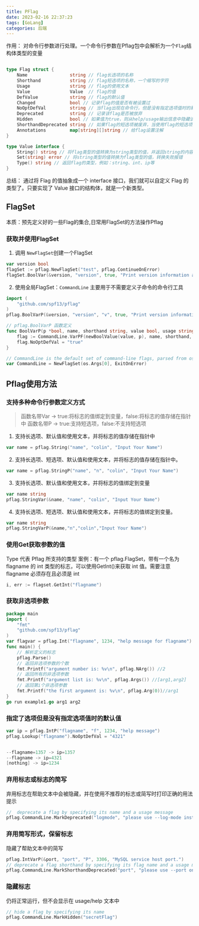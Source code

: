 ```yaml
---
title: PFlag
date: 2023-02-16 22:37:23
tags: [GoLang]
categories: 后端
---
```


作用：
对命令行参数进行处理。一个命令行参数在Pflag包中会解析为一个`Flag`结构体类型的变量
```go

type Flag struct {
    Name                string // flag长选项的名称
    Shorthand           string // flag短选项的名称，一个缩写的字符
    Usage               string // flag的使用文本
    Value               Value  // flag的值
    DefValue            string // flag的默认值
    Changed             bool // 记录flag的值是否有被设置过
    NoOptDefVal         string // 当flag出现在命令行，但是没有指定选项值时的默认值
    Deprecated          string // 记录该flag是否被放弃
    Hidden              bool // 如果值为true，则从help/usage输出信息中隐藏该flag
    ShorthandDeprecated string // 如果flag的短选项被废弃，当使用flag的短选项时打印该信息
    Annotations         map[string][]string // 给flag设置注解
}

type Value interface {
    String() string // 将flag类型的值转换为string类型的值，并返回string的内容
    Set(string) error // 将string类型的值转换为flag类型的值，转换失败报错
    Type() string // 返回flag的类型，例如：string、int、ip等
}
```
总结：
通过将 Flag 的值抽象成一个 interface 接口，我们就可以自定义 Flag 的类型了。只要实现了 Value 接口的结构体，就是一个新类型。


## FlagSet
本质：预先定义好的一些Flag的集合,日常用FlagSet的方法操作Pflag
### 获取并使用FlagSet
1. 调用 `NewFlagSet`创建一个FlagSet
```go
var version bool
flagSet := pflag.NewFlagSet("test", pflag.ContinueOnError)
flagSet.BoolVar(&version, "version", true, "Print version information and quit.")
```
2. 使用全局FlagSet：`CommandLine`
主要用于不需要定义子命令的命令行工具
```go
import (
    "github.com/spf13/pflag"
)
pflag.BoolVarP(&version, "version", "v", true, "Print version information and quit.")

// pflag.BoolVarP 函数定义
func BoolVarP(p *bool, name, shorthand string, value bool, usage string) {
    flag := CommandLine.VarPF(newBoolValue(value, p), name, shorthand, usage)
    flag.NoOptDefVal = "true"
}

// CommandLine is the default set of command-line flags, parsed from os.Args.
var CommandLine = NewFlagSet(os.Args[0], ExitOnError)
```

## Pflag使用方法
### 支持多种命令行参数定义方式
> 函数名带Var -> true:将标志的值绑定到变量，false:将标志的值存储在指针中
> 函数名带P -> true:支持短选项，false:不支持短选项


1. 支持长选项、默认值和使用文本，并将标志的值存储在指针中
```go
var name = pflag.String("name", "colin", "Input Your Name")
```
2. 支持长选项、短选项、默认值和使用文本，并将标志的值存储在指针中。
```go
var name = pflag.StringP("name", "n", "colin", "Input Your Name")
```
3. 支持长选项、默认值和使用文本，并将标志的值绑定到变量
```go
var name string
pflag.StringVar(&name, "name", "colin", "Input Your Name")
```
4. 支持长选项、短选项、默认值和使用文本，并将标志的值绑定到变量。
```go
var name string
pflag.StringVarP(&name,"n","colin","Input Your Name")
```

### 使用Get<Type>获取参数的值
Type 代表 Pflag 所支持的类型
案例：有一个 pflag.FlagSet，带有一个名为 flagname 的 int 类型的标志，可以使用GetInt()来获取 int 值。需要注意 flagname 必须存在且必须是 int
```go
i, err := flagset.GetInt("flagname")
```

### 获取非选项参数
```go
package main
import (
    "fmt"
    "github.com/spf13/pflag"
)
var flagvar = pflag.Int("flagname", 1234, "help message for flagname")
func main() {
    // 解析定义的标志
    pflag.Parse()
    // 返回非选项参数的个数
    fmt.Printf("argument number is: %v\n", pflag.NArg()) //2
    // 返回所有的非选项参数
    fmt.Printf("argument list is: %v\n", pflag.Args()) //[arg1,arg2]
    // 返回第i个非选项参数
    fmt.Printf("the first argument is: %v\n", pflag.Arg(0))//arg1
}
go run example1.go arg1 arg2
```

### 指定了选项但是没有指定选项值时的默认值
```go
var ip = pflag.IntP("flagname", "f", 1234, "help message")
pflag.Lookup("flagname").NoOptDefVal = "4321"


--flagname=1357 -> ip=1357
--flagname -> ip=4321
[nothing] -> ip=1234
```

### 弃用标志或标志的简写
弃用标志在帮助文本中会被隐藏，并在使用不推荐的标志或简写时打印正确的用法提示
```go
//  deprecate a flag by specifying its name and a usage message
pflag.CommandLine.MarkDeprecated("logmode", "please use --log-mode instead")
```

### 弃用简写形式，保留标志
隐藏了帮助文本中的简写 
```go
pflag.IntVarP(&port, "port", "P", 3306, "MySQL service host port.")
// deprecate a flag shorthand by specifying its flag name and a usage message
pflag.CommandLine.MarkShorthandDeprecated("port", "please use --port only")
```

### 隐藏标志
仍将正常运行，但不会显示在 usage/help 文本中
```go
// hide a flag by specifying its name
pflag.CommandLine.MarkHidden("secretFlag")
```
